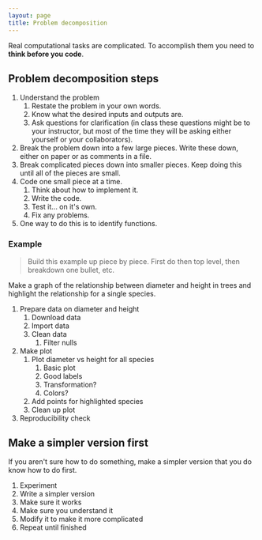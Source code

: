 ```yaml
---
layout: page
title: Problem decomposition
---
```


Real computational tasks are complicated. 
To accomplish them you need to **think before you code**.

## Problem decomposition steps

1.  Understand the problem
    1. Restate the problem in your own words.
    2. Know what the desired inputs and outputs are.
    3. Ask questions for clarification (in class these questions might be to
       your instructor, but most of the time they will be asking either yourself
       or your collaborators).
2.  Break the problem down into a few large pieces. Write these down, either on
    paper or as comments in a file.
3.  Break complicated pieces down into smaller pieces. Keep doing this until all
    of the pieces are small.
4.  Code one small piece at a time.
    1. Think about how to implement it.
    2. Write the code.
    3. Test it... on it's own.
    4. Fix any problems.
5. One way to do this is to identify functions.

### Example

> Build this example up piece by piece. First do then top level, then breakdown
> one bullet, etc.

Make a graph of the relationship between diameter and height in trees and
highlight the relationship for a single species.

1. Prepare data on diameter and height
    1. Download data
    2. Import data
    3. Clean data
        1. Filter nulls
2. Make plot
    1. Plot diameter vs height for all species
        1. Basic plot
        2. Good labels
        3. Transformation?
        4. Colors?
    2. Add points for highlighted species
    3. Clean up plot
3. Reproducibility check

## Make a simpler version first

If you aren't sure how to do something, make a simpler version that you do know
how to do first. 

1. Experiment
2. Write a simpler version
3. Make sure it works
4. Make sure you understand it
5. Modify it to make it more complicated
6. Repeat until finished
